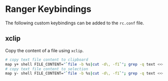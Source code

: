 # Ranger Keybindings
The following custom keybindings can be added to the `rc.conf` file.

## xclip
Copy the content of a file using `xclip`.

```bash
# copy text file content to clipboard
map y+ shell FILE_CONTENT="`file -b %s|cut -d\, -f1`"; grep -q text <<< $FILE_CONTENT && xclip -r -selection clipboard < %s || echo "Can't copy '$FILE_CONTENT' -> %s"
# copy text file content to selection
map y- shell FILE_CONTENT="`file -b %s|cut -d\, -f1`"; grep -q text <<< $FILE_CONTENT && xclip -r < %s || echo "Can't copy '$FILE_CONTENT' -> %s"
```
